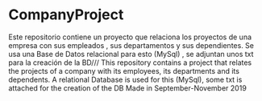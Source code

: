 # CompanyProject
Este repositorio contiene un proyecto que relaciona los proyectos de una empresa con sus empleados , sus departamentos y sus dependientes.
Se usa una Base de Datos relacional para esto (MySql) , se adjuntan unos txt para la creación de la BD///
This repository contains a project that relates the projects of a company with its employees, its departments and its dependents.
A relational Database is used for this (MySql), some txt is attached for the creation of the DB
Made in September-November 2019

